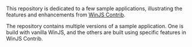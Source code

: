 This repository is dedicated to a few sample applications, illustrating the features and enhancements from [WinJS Contrib](https://github.com/gleborgne/winjscontrib).

The repository contains multiple versions of a sample application. One is build with vanilla WinJS, and the others are built using specific features in WinJS Contrib.